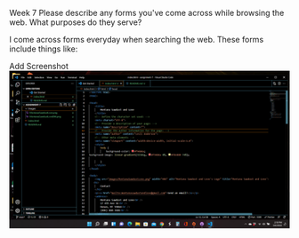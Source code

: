 Week 7
Please describe any forms you've come across while browsing the web. What purposes do they serve?

I come across forms everyday when searching the web. These forms include things like:

Add Screenshot
![My Screenshot](./images/Anderson-wk7.png)
